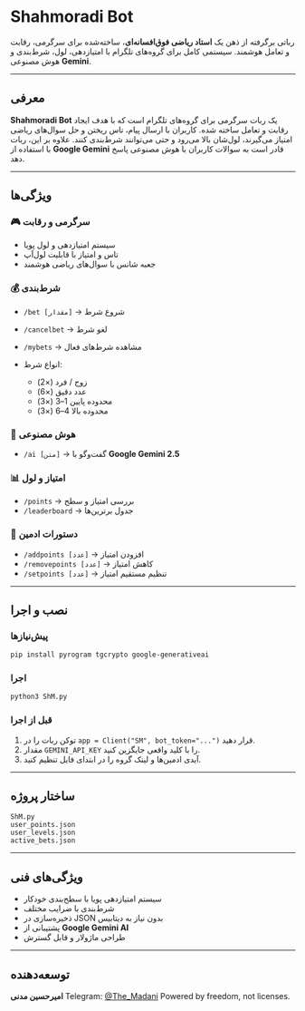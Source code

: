 # Shahmoradi Bot

رباتی برگرفته از ذهن یک **استاد ریاضی فوق‌افسانه‌ای**، ساخته‌شده برای سرگرمی، رقابت و تعامل هوشمند.
سیستمی کامل برای گروه‌های تلگرام با امتیازدهی، لول، شرط‌بندی و هوش مصنوعی **Gemini**.

---

## معرفی

**Shahmoradi Bot** یک ربات سرگرمی برای گروه‌های تلگرام است که با هدف ایجاد رقابت و تعامل ساخته شده.
کاربران با ارسال پیام، تاس ریختن و حل سوال‌های ریاضی امتیاز می‌گیرند، لول‌شان بالا می‌رود و حتی می‌توانند شرط‌بندی کنند.
علاوه بر این، ربات با استفاده از **Google Gemini** قادر است به سوالات کاربران با هوش مصنوعی پاسخ دهد.

---

## ویژگی‌ها

### 🎮 سرگرمی و رقابت

* سیستم امتیازدهی و لول پویا
* تاس و امتیاز با قابلیت لول‌آپ
* جعبه شانس با سوال‌های ریاضی هوشمند

### 💰 شرط‌بندی

* `/bet [مقدار]` → شروع شرط
* `/cancelbet` → لغو شرط
* `/mybets` → مشاهده شرط‌های فعال
* انواع شرط:

  * زوج / فرد (×2)
  * عدد دقیق (×6)
  * محدوده پایین 1–3 (×3)
  * محدوده بالا 4–6 (×3)

### 🤖 هوش مصنوعی

* `/ai [متن]` → گفت‌وگو با **Google Gemini 2.5**

### 📊 امتیاز و لول

* `/points` → بررسی امتیاز و سطح
* `/leaderboard` → جدول برترین‌ها

### 👑 دستورات ادمین

* `/addpoints [عدد]` → افزودن امتیاز
* `/removepoints [عدد]` → کاهش امتیاز
* `/setpoints [عدد]` → تنظیم مستقیم امتیاز

---

## نصب و اجرا

### پیش‌نیازها

```bash
pip install pyrogram tgcrypto google-generativeai
```

### اجرا

```bash
python3 ShM.py
```

### قبل از اجرا

1. توکن ربات را در `app = Client("SM", bot_token="...")` قرار دهید.
2. مقدار `GEMINI_API_KEY` را با کلید واقعی جایگزین کنید.
3. آیدی ادمین‌ها و لینک گروه را در ابتدای فایل تنظیم کنید.

---

## ساختار پروژه

```
ShM.py
user_points.json
user_levels.json
active_bets.json
```

---

## ویژگی‌های فنی

* سیستم امتیازدهی پویا با سطح‌بندی خودکار
* شرط‌بندی با ضرایب مختلف
* ذخیره‌سازی در JSON بدون نیاز به دیتابیس
* پشتیبانی از **Google Gemini AI**
* طراحی ماژولار و قابل گسترش

---

## توسعه‌دهنده

**امیرحسین مدنی**
Telegram: [@The_Madani](https://t.me/The_Madani)
Powered by freedom, not licenses.
